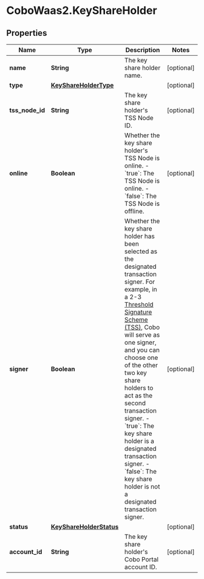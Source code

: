 # CoboWaas2.KeyShareHolder

## Properties

Name | Type | Description | Notes
------------ | ------------- | ------------- | -------------
**name** | **String** | The key share holder name. | [optional] 
**type** | [**KeyShareHolderType**](KeyShareHolderType.md) |  | [optional] 
**tss_node_id** | **String** | The key share holder&#39;s TSS Node ID. | [optional] 
**online** | **Boolean** | Whether the key share holder&#39;s TSS Node is online. - &#x60;true&#x60;: The TSS Node is online.  - &#x60;false&#x60;: The TSS Node is offline.  | [optional] 
**signer** | **Boolean** | Whether the key share holder has been selected as the designated transaction signer. For example, in a 2-3 [Threshold Signature Scheme (TSS)](https://manuals.cobo.com/en/portal/mpc-wallets/introduction#threshold-signature-scheme-tss), Cobo will serve as one signer, and you can choose one of the other two key share holders to act as the second transaction signer. - &#x60;true&#x60;: The key share holder is a designated transaction signer.  - &#x60;false&#x60;: The key share holder is not a designated transaction signer.  | [optional] 
**status** | [**KeyShareHolderStatus**](KeyShareHolderStatus.md) |  | [optional] 
**account_id** | **String** | The key share holder&#39;s Cobo Portal account ID. | [optional] 



